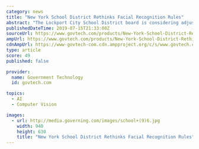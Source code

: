 ```yaml
---
category: news
title: "New York School District Rethinks Facial Recognition Rules"
abstract: "The Lockport City School District board is considering adjusting policies around the use of its facial- and object-recognition system over concerns about the student appeal process and a suspended student database. (TNS) — In an attempt to address ..."
publishedDateTime: 2019-07-15T21:33:00Z
sourceUrl: https://www.govtech.com/products/New-York-School-District-Rethinks-Facial-Recognition-Rules.html
ampUrl: https://www.govtech.com/products/New-York-School-District-Rethinks-Facial-Recognition-Rules.html?AMP
cdnAmpUrl: https://www-govtech-com.cdn.ampproject.org/c/s/www.govtech.com/products/New-York-School-District-Rethinks-Facial-Recognition-Rules.html?AMP
type: article
score: 49
published: false

provider:
  name: Government Technology
  id: govtech.com

topics:
  - AI
  - Computer Vision

images:
  - url: http://media.governing.com/images/school+(9)6.jpg
    width: 940
    height: 630
    title: "New York School District Rethinks Facial Recognition Rules"
---
```

